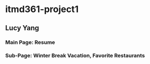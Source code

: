 # itmd361-project1

## Lucy Yang

### Main Page: Resume
### Sub-Page: Winter Break Vacation, Favorite Restaurants
